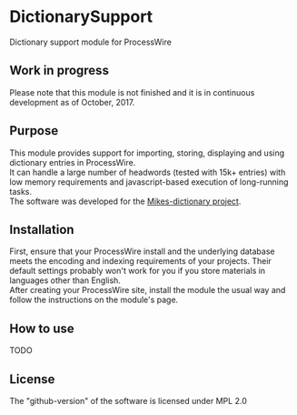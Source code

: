 # DictionarySupport
Dictionary support module for ProcessWire

## Work in progress
Please note that this module is not finished and it is in continuous development as of October, 2017.

## Purpose
This module provides support for importing, storing, displaying and using dictionary entries in ProcessWire.  
It can handle a large number of headwords (tested with 15k+ entries) with low memory requirements and javascript-based execution of long-running tasks.  
The software was developed for the [Mikes-dictionary project](http://dh.mit.bme.hu/mikes/).

## Installation
First, ensure that your ProcessWire install and the underlying database meets the encoding and indexing requirements of your projects. Their default settings probably won't work for you if you store materials in languages other than English.  
After creating your ProcessWire site, install the module the usual way and follow the instructions on the module's page.

## How to use
TODO

## License
The "github-version" of the software is licensed under MPL 2.0  
